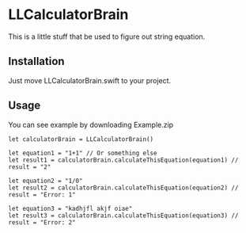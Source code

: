 # LLCalculatorBrain
This is a little stuff that be used to figure out string equation.

## Installation
Just move LLCalculatorBrain.swift to your project.

## Usage
You can see example by downloading Example.zip

    let calculatorBrain = LLCalculatorBrain()

    let equation1 = "1+1" // Or something else
    let result1 = calculatorBrain.calculateThisEquation(equation1) // result = "2"
    
    let equation2 = "1/0"
    let result2 = calculatorBrain.calculateThisEquation(equation2) // result = "Error: 1"
    
    let equation3 = "kadhjfl akjf oiae"
    let result3 = calculatorBrain.calculateThisEquation(equation3) // result = "Error: 2"
